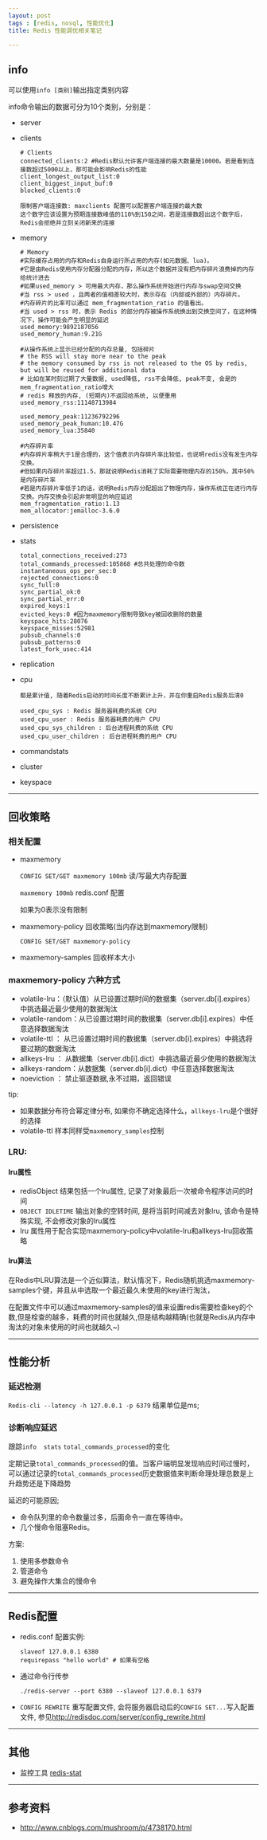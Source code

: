 ```yaml
---
layout: post
tags : [redis, nosql, 性能优化]
title: Redis 性能调优相关笔记

---
```


## info

可以使用`info [类别]`输出指定类别内容

info命令输出的数据可分为10个类别，分别是：

* server

* clients

      # Clients
      connected_clients:2 #Redis默认允许客户端连接的最大数量是10000。若是看到连接数超过5000以上，那可能会影响Redis的性能
      client_longest_output_list:0
      client_biggest_input_buf:0
      blocked_clients:0

      限制客户端连接数: maxclients 配置可以配置客户端连接的最大数
      这个数字应该设置为预期连接数峰值的110%到150之间，若是连接数超出这个数字后，Redis会拒绝并立刻关闭新来的连接

* memory

      # Memory
      #实际缓存占用的内存和Redis自身运行所占用的内存(如元数据、lua)。
      #它是由Redis使用内存分配器分配的内存，所以这个数据并没有把内存碎片浪费掉的内存给统计进去
      #如果used_memory > 可用最大内存，那么操作系统开始进行内存与swap空间交换
      #当 rss > used ，且两者的值相差较大时，表示存在（内部或外部的）内存碎片。
      #内存碎片的比率可以通过 mem_fragmentation_ratio 的值看出。
      #当 used > rss 时，表示 Redis 的部分内存被操作系统换出到交换空间了，在这种情况下，操作可能会产生明显的延迟
      used_memory:9892187056
      used_memory_human:9.21G

      #从操作系统上显示已经分配的内存总量, 包括碎片
      # the RSS will stay more near to the peak
      # the memory consumed by rss is not released to the OS by redis, but will be reused for additional data
      # 比如在某时刻过期了大量数据, used降低, rss不会降低, peak不变, 会是的mem_fragmentation_ratio增大
      # redis 释放的内存, (短期内)不返回给系统, 以便重用
      used_memory_rss:11148713984

      used_memory_peak:11236792296
      used_memory_peak_human:10.47G
      used_memory_lua:35840

      #内存碎片率
      #内存碎片率稍大于1是合理的，这个值表示内存碎片率比较低，也说明redis没有发生内存交换。
      #但如果内存碎片率超过1.5，那就说明Redis消耗了实际需要物理内存的150%，其中50%是内存碎片率
      #若是内存碎片率低于1的话，说明Redis内存分配超出了物理内存，操作系统正在进行内存交换。内存交换会引起非常明显的响应延迟
      mem_fragmentation_ratio:1.13
      mem_allocator:jemalloc-3.6.0

* persistence
* stats

      total_connections_received:273
      total_commands_processed:105868 #总共处理的命令数
      instantaneous_ops_per_sec:0
      rejected_connections:0
      sync_full:0
      sync_partial_ok:0
      sync_partial_err:0
      expired_keys:1
      evicted_keys:0 #因为maxmemory限制导致key被回收删除的数量
      keyspace_hits:28076
      keyspace_misses:52981
      pubsub_channels:0
      pubsub_patterns:0
      latest_fork_usec:414

* replication
* cpu

      都是累计值, 随着Redis启动的时间长度不断累计上升，并在你重启Redis服务后清0

      used_cpu_sys : Redis 服务器耗费的系统 CPU
      used_cpu_user : Redis 服务器耗费的用户 CPU
      used_cpu_sys_children : 后台进程耗费的系统 CPU
      used_cpu_user_children : 后台进程耗费的用户 CPU

* commandstats
* cluster
* keyspace

---

## 回收策略

### 相关配置

* maxmemory

  `CONFIG SET/GET maxmemory 100mb` 读/写最大内存配置

  `maxmemory 100mb` redis.conf 配置

  如果为0表示没有限制

* maxmemory-policy 回收策略(当内存达到maxmemory限制)

  `CONFIG SET/GET maxmemory-policy`

* maxmemory-samples 回收样本大小

### maxmemory-policy 六种方式

* volatile-lru：（默认值）从已设置过期时间的数据集（server.db[i].expires）中挑选最近最少使用的数据淘汰
* volatile-random：从已设置过期时间的数据集（server.db[i].expires）中任意选择数据淘汰
* volatile-ttl ： 从已设置过期时间的数据集（server.db[i].expires）中挑选将要过期的数据淘汰
* allkeys-lru ： 从数据集（server.db[i].dict）中挑选最近最少使用的数据淘汰
* allkeys-random：从数据集（server.db[i].dict）中任意选择数据淘汰
* noeviction ： 禁止驱逐数据,永不过期，返回错误

tip:

* 如果数据分布符合幂定律分布, 如果你不确定选择什么，`allkeys-lru`是个很好的选择
* volatile-ttl 样本同样受`maxmemory_samples`控制

### LRU:

#### lru属性

* redisObject 结果包括一个lru属性, 记录了对象最后一次被命令程序访问的时间
* `OBJECT IDLETIME` 输出对象的空转时间, 是将当前时间减去对象lru, 该命令是特殊实现, 不会修改对象的lru属性
* lru 属性用于配合实现maxmemory-policy中volatile-lru和allkeys-lru回收策略

#### lru算法

在Redis中LRU算法是一个近似算法，默认情况下，Redis随机挑选maxmemory-samples个键，并且从中选取一个最近最久未使用的key进行淘汰，

在配置文件中可以通过maxmemory-samples的值来设置redis需要检查key的个数,但是栓查的越多，耗费的时间也就越久,但是结构越精确(也就是Redis从内存中淘汰的对象未使用的时间也就越久~)

---

## 性能分析

### 延迟检测

`Redis-cli --latency -h 127.0.0.1 -p 6379` 结果单位是ms;

### 诊断响应延迟

跟踪`info  stats` `total_commands_processed`的变化

定期记录`total_commands_processed`的值。当客户端明显发现响应时间过慢时，可以通过记录的`total_commands_processed`历史数据值来判断命理处理总数是上升趋势还是下降趋势

延迟的可能原因;

* 命令队列里的命令数量过多，后面命令一直在等待中。
* 几个慢命令阻塞Redis。

方案:

1. 使用多参数命令
2. 管道命令
3. 避免操作大集合的慢命令

---

## Redis配置

* redis.conf 配置实例:

      slaveof 127.0.0.1 6380
      requirepass "hello world" # 如果有空格

* 通过命令行传参

      ./redis-server --port 6380 --slaveof 127.0.0.1 6379

* `CONFIG REWRITE` 重写配置文件, 会将服务器启动后的`CONFIG SET...`写入配置文件, 参见<http://redisdoc.com/server/config_rewrite.html>

---

## 其他

* 监控工具 [redis-stat](https://github.com/junegunn/redis-stat)

----

## 参考资料

* <http://www.cnblogs.com/mushroom/p/4738170.html>
